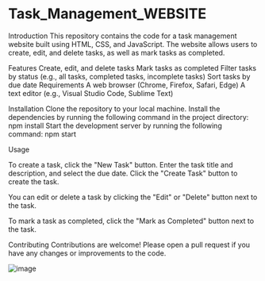 # Task_Management_WEBSITE

Introduction
This repository contains the code for a task management website built using HTML, CSS, and JavaScript. The website allows users to create, edit, and delete tasks, as well as mark tasks as completed.

Features
Create, edit, and delete tasks
Mark tasks as completed
Filter tasks by status (e.g., all tasks, completed tasks, incomplete tasks)
Sort tasks by due date
Requirements
A web browser (Chrome, Firefox, Safari, Edge)
A text editor (e.g., Visual Studio Code, Sublime Text)

Installation
Clone the repository to your local machine.
Install the dependencies by running the following command in the project directory:
npm install
Start the development server by running the following command:
npm start


Usage


To create a task, click the "New Task" button. Enter the task title and description, and select the due date. Click the "Create Task" button to create the task.

You can edit or delete a task by clicking the "Edit" or "Delete" button next to the task.

To mark a task as completed, click the "Mark as Completed" button next to the task.

Contributing
Contributions are welcome! Please open a pull request if you have any changes or improvements to the code.

![image](https://github.com/Amitsirauthiya/Task_Management_WEBSITE/assets/94832002/a93b1422-4e3a-42a6-b9c5-9c9293f630c1)



